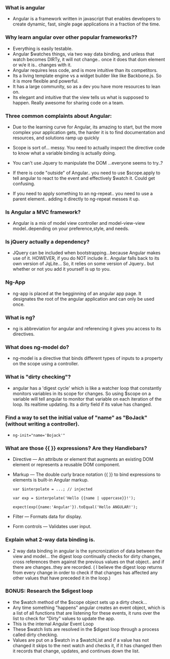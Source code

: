 
### What is angular

*   Angular is a framework written in javascript that enables developers
to create dynamic, fast, single page applications in a fraction of the time.

### Why learn angular over other popular frameworks??

*  Everything is easily testable.
*  Angular $watches things, via two way data binding, and unless that watch
  becomes DIRTy, it will not change.. once it does that dom element
  or w/e it is.. changes with it.
* Angular requires less code, and is more intuitive than its competitors.
* Its a living template engine vs a widget builder like like Backbone.js.  So
 it is more flexible and powerful.
* It has a large community, so as a dev you have more resources to lean on.
* Its elegant and intuitive that the view tells us what is supposed to happen.  Really awesome for sharing code on a team.

### Three common complaints about Angular:
* Due to the learning curve for Angular, its amazing to start, but the more complex your application gets, the harder it is to find documentation and resources, and solutions ramp up quickly

* Scope is sort of... messy. You need to actually inspect the directive code to know what a variable binding is actually doing.

* You can't use Jquery to manipulate the DOM ...everyone seems to try..?

* If there is code "outside" of Angular.. you need to use $scope.apply to tell angular to react to the event and effectively $watch it.  Could get confusing.

* If you need to apply something to an ng-repeat.. you need to use a parent element.. adding it directly to ng-repeat messes it up.

### Is Angular a MVC framework?
* Angular is a mix of model view controller and model-view-view model..depending on your preference,style, and needs.


### Is jQuery actually a dependency?
* JQuery can be included when bootstrapping...because Angular makes use of it. HOWEVER, if you do NOT include it.. Angular falls back to its own version of JqLite... So, it relies on some version of Jquery.. but whether or not you add it yourself is up to you.


### Ng-App
* ng-app is placed at the begginning of an angular app page. It designates the root of the angular application and can only be used once.

### What is ng?
* ng is abbreviation for angular and referencing it gives you access to its directives.


### What does ng-model do?
* ng-model is a directive that binds different types of inputs to a property on the scope using a controller.
### What is "dirty checking"?
* angular has a 'digest cycle' which is like a watcher loop that constantly monitors variables in its scope for changes. So
using $scope on a variable will tell angular to monitor that variable on each iteration of the loop.  Its realtime updating.
Its a dirty field if its value has changed.
### Find a way to set the initial value of "name" as "BoJack" (without writing a controller).
* `ng-init="name='Bojack'"`
### What are those {{ }} expressions? Are they Handlebars?
* Directive — An attribute or element that augments an existing DOM element or represents a reusable DOM component.
* Markup — The double curly brace notation {{ }} to bind expressions to elements is built-in Angular markup.

    `var $interpolate = ...; // injected`

    `var exp = $interpolate('Hello {{name | uppercase}}!');`

    `expect(exp({name:'Angular'}).toEqual('Hello ANGULAR!');`


* Filter — Formats data for display.
* Form controls — Validates user input.



### Explain what 2-way data binding is.
* 2 way data binding in angular is the syncronization of data between the view and model... the digest loop continually checks for dirty changes, cross references them against the previous values on that object.. and if there are changes..they are recorded.  ( I believe the digest loop returns from every change in order to check if that changes has affected any other values that have preceded it in the loop.)
### BONUS: Research the $digest loop
* the $watch method of the $scope object sets up a dirty check...
* Any time something "happens" angular creates an event object, which is a list of all functions that are listening for these events, it runs over the list to check for "Dirty" values to update the app.
* This is the internal Angular Event Loop
*  These $watch lists are resolved in the $digest loop through a process called dirty checking.
* Values are put on a $watch in a $watchList and if a value has not changed it skips to the next watch and checks it, if it has changed then it records that change, updates, and continues down the list.
